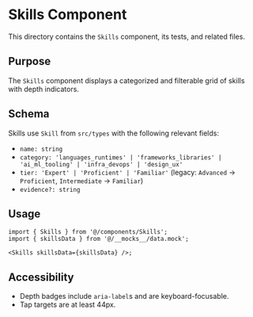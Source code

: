 # Skills Component

This directory contains the `Skills` component, its tests, and related files.

## Purpose

The `Skills` component displays a categorized and filterable grid of skills with depth indicators.

## Schema

Skills use `Skill` from `src/types` with the following relevant fields:

- `name: string`
- `category: 'languages_runtimes' | 'frameworks_libraries' | 'ai_ml_tooling' | 'infra_devops' | 'design_ux'`
- `tier: 'Expert' | 'Proficient' | 'Familiar'` (legacy: `Advanced` -> `Proficient`, `Intermediate` -> `Familiar`)
- `evidence?: string`

## Usage

```tsx
import { Skills } from '@/components/Skills';
import { skillsData } from '@/__mocks__/data.mock';

<Skills skillsData={skillsData} />;
```

## Accessibility

- Depth badges include `aria-label`s and are keyboard-focusable.
- Tap targets are at least 44px.
